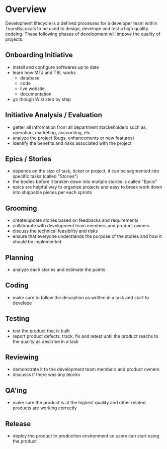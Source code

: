 # Overview

Development lifecycle is a defined processes for a developer team within ToursByLocals to be used to design, develope and test a high quality codeing. These following phases of development will impove the quality of projects.

## Onboarding Initiative

- install and configure softwares up to date
- learn how MTJ and TBL works
  - database
  - code
  - live website
  - documentation
- go though Wiki step by step

## Initiative Analysis / Evaluation

- getter all infromation from all department stackeholders such as, operation, marketing, accounting, etc.
- analyze the project (bugs, enhancements or new features)
- identify the benefits and risks associated with the project

## Epics / Stories

- depends on the size of task, ticket or project, it can be segmented into specific tasks (called "Stories")
- the bodies before it broken down into mutiple stories is called "Epcis"
- epics are helpful way to organize projects and easy to break work down into shippable pieces per each sprints

## Grooming

- create/update stories based on feedbacks and requirements
- collaborate with development team members and product owners
- discuss the technical feasibility and risks
- ensure that everyone understands the purpose of the stories and how it should be implemented

## Planning

- analyze each stories and estimate the points

## Coding

- make sure to follow the desciption as written in a task and start to develope

## Testing

- test the product that is built
- report product defects, track, fix and retest until the product reachs to the quality as describe in a task

## Reviewing

- demonstrate it to the development team members and product owners
- discusss if there was any blocks

## QA'ing

- make sure the product is at the highest quality and other related products are working correctly

## Release

- deploy the product to production environment so users can start using the product
